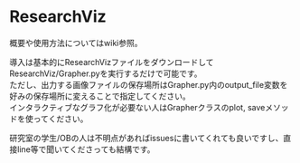 # ResearchViz
概要や使用方法についてはwiki参照。  

導入は基本的にResearchVizファイルをダウンロードしてResearchViz/Grapher.pyを実行するだけで可能です。  
ただし、出力する画像ファイルの保存場所はGrapher.py内のoutput_file変数を好みの保存場所に変えることで指定してください。  
インタラクティブなグラフ化が必要ない人はGrapherクラスのplot, saveメソッドを使ってください。  

研究室の学生/OBの人は不明点があればissuesに書いてくれても良いですし、直接line等で聞いてくださっても結構です。
